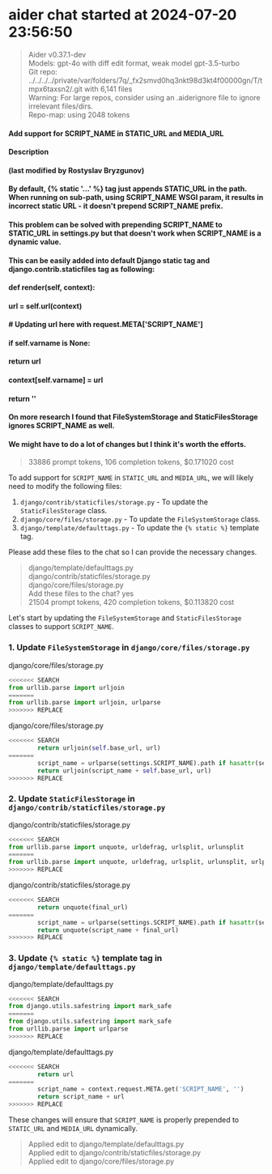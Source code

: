 
# aider chat started at 2024-07-20 23:56:50

> Aider v0.37.1-dev  
> Models: gpt-4o with diff edit format, weak model gpt-3.5-turbo  
> Git repo: ../../../../private/var/folders/7q/_fx2smvd0hq3nkt98d3kt4f00000gn/T/tmpx6taxsn2/.git with 6,141 files  
> Warning: For large repos, consider using an .aiderignore file to ignore irrelevant files/dirs.  
> Repo-map: using 2048 tokens  

#### Add support for SCRIPT_NAME in STATIC_URL and MEDIA_URL  
#### Description  
#### 	   
#### 		(last modified by Rostyslav Bryzgunov)  
#### 	   
#### By default, {% static '...' %} tag just appends STATIC_URL in the path. When running on sub-path, using SCRIPT_NAME WSGI param, it results in incorrect static URL - it doesn't prepend SCRIPT_NAME prefix.  
#### This problem can be solved with prepending SCRIPT_NAME to STATIC_URL in settings.py but that doesn't work when SCRIPT_NAME is a dynamic value.  
#### This can be easily added into default Django static tag and django.contrib.staticfiles tag as following:  
#### def render(self, context):  
#### 	url = self.url(context)  
#### 	# Updating url here with request.META['SCRIPT_NAME']   
#### 	if self.varname is None:  
#### 		return url  
#### 	context[self.varname] = url  
#### 		return ''  
#### On more research I found that FileSystemStorage and StaticFilesStorage ignores SCRIPT_NAME as well.   
#### We might have to do a lot of changes but I think it's worth the efforts.  
> 33886 prompt tokens, 106 completion tokens, $0.171020 cost  

To add support for `SCRIPT_NAME` in `STATIC_URL` and `MEDIA_URL`, we will likely need to modify the following files:

1. `django/contrib/staticfiles/storage.py` - To update the `StaticFilesStorage` class.
2. `django/core/files/storage.py` - To update the `FileSystemStorage` class.
3. `django/template/defaulttags.py` - To update the `{% static %}` template tag.

Please add these files to the chat so I can provide the necessary changes.

> django/template/defaulttags.py  
> django/contrib/staticfiles/storage.py  
> django/core/files/storage.py  
> Add these files to the chat? yes  
> 21504 prompt tokens, 420 completion tokens, $0.113820 cost  

Let's start by updating the `FileSystemStorage` and `StaticFilesStorage` classes to support `SCRIPT_NAME`.

### 1. Update `FileSystemStorage` in `django/core/files/storage.py`

django/core/files/storage.py
```python
<<<<<<< SEARCH
from urllib.parse import urljoin
=======
from urllib.parse import urljoin, urlparse
>>>>>>> REPLACE
```

django/core/files/storage.py
```python
<<<<<<< SEARCH
        return urljoin(self.base_url, url)
=======
        script_name = urlparse(settings.SCRIPT_NAME).path if hasattr(settings, 'SCRIPT_NAME') else ''
        return urljoin(script_name + self.base_url, url)
>>>>>>> REPLACE
```

### 2. Update `StaticFilesStorage` in `django/contrib/staticfiles/storage.py`

django/contrib/staticfiles/storage.py
```python
<<<<<<< SEARCH
from urllib.parse import unquote, urldefrag, urlsplit, urlunsplit
=======
from urllib.parse import unquote, urldefrag, urlsplit, urlunsplit, urlparse
>>>>>>> REPLACE
```

django/contrib/staticfiles/storage.py
```python
<<<<<<< SEARCH
        return unquote(final_url)
=======
        script_name = urlparse(settings.SCRIPT_NAME).path if hasattr(settings, 'SCRIPT_NAME') else ''
        return unquote(script_name + final_url)
>>>>>>> REPLACE
```

### 3. Update `{% static %}` template tag in `django/template/defaulttags.py`

django/template/defaulttags.py
```python
<<<<<<< SEARCH
from django.utils.safestring import mark_safe
=======
from django.utils.safestring import mark_safe
from urllib.parse import urlparse
>>>>>>> REPLACE
```

django/template/defaulttags.py
```python
<<<<<<< SEARCH
        return url
=======
        script_name = context.request.META.get('SCRIPT_NAME', '')
        return script_name + url
>>>>>>> REPLACE
```

These changes will ensure that `SCRIPT_NAME` is properly prepended to `STATIC_URL` and `MEDIA_URL` dynamically.

> Applied edit to django/template/defaulttags.py  
> Applied edit to django/contrib/staticfiles/storage.py  
> Applied edit to django/core/files/storage.py  
